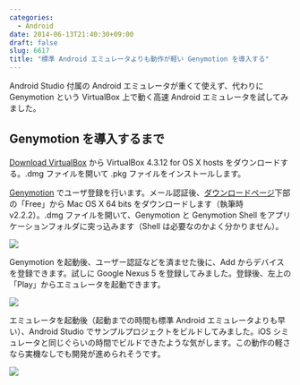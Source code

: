 ```yaml
---
categories:
  - Android
date: 2014-06-13T21:40:30+09:00
draft: false
slug: 6617
title: "標準 Android エミュレータよりも動作が軽い Genymotion を導入する"
---
```


Android Studio 付属の Android エミュレータが重くて使えず、代わりに Genymotion という VirtualBox 上で動く高速 Android エミュレータを試してみました。

## Genymotion を導入するまで

[Download VirtualBox](https://www.virtualbox.org/wiki/Downloads) から VirtualBox 4.3.12 for OS X hosts をダウンロードする。.dmg ファイルを開いて .pkg ファイルをインストールします。

[Genymotion](http://www.genymotion.com/) でユーザ登録を行います。メール認証後、[ダウンロードページ](https://shop.genymotion.com/index.php?controller=order-opc)下部の「Free」から Mac OS X 64 bits をダウンロードします（執筆時 v2.2.2）。.dmg ファイルを開いて、Genymotion と Genymotion Shell をアプリケーションフォルダに突っ込みます（Shell は必要なのかよく分かりません）。

![](/images/2014/06/6617_1.jpg)

Genymotion を起動後、ユーザー認証などを済ませた後に、Add からデバイスを登録できます。試しに Google Nexus 5 を登録してみました。登録後、左上の「Play」からエミュレータを起動できます。

![](/images/2014/06/6617_2.jpg)

エミュレータを起動後（起動までの時間も標準 Android エミュレータよりも早い）、Android Studio でサンプルプロジェクトをビルドしてみました。iOS シミュレータと同じぐらいの時間でビルドできたような気がします。この動作の軽さなら実機なしでも開発が進められそうです。

![](/images/2014/06/6617_3.jpg)
